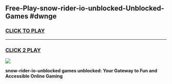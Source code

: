 
## Free-Play-snow-rider-io-unblocked-Unblocked-Games #dwnge
<h3>
<a href="https://news.freeplayer.one?title=snow-rider-io-unblocked&ref=8M">CLICK TO PLAY</a></h3>
<hr>

<h3>
<a href="https://news.freeplayer.one?title=snow-rider-io-unblocked&ref=8M">CLICK 2 PLAY</a>
  
</h3>

<a href="https://news.freeplayer.one?title=snow-rider-io-unblocked&ref=8M"><img src="https://clearcache.store/games.png"></a>


**snow-rider-io-unblocked games unblocked: Your Gateway to Fun and Accessible Online Gaming**
